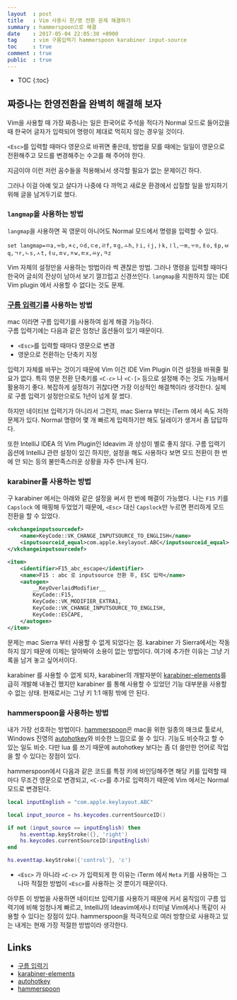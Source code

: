```yaml
---
layout  : post
title   : Vim 사용시 한/영 전환 문제 해결하기
summary : hammerspoon으로 해결
date    : 2017-05-04 22:05:30 +0900
tag     : vim 구름입력기 hammerspoon karabiner input-source
toc     : true
comment : true
public  : true
---
```

* TOC
{:toc}

## 짜증나는 한영전환을 완벽히 해결해 보자

Vim을 사용할 때 가장 짜증나는 일은 한국어로 주석을 적다가 Normal 모드로 들어갔을 때 한국어 글자가 입력되어 명령이 제대로 먹히지 않는 경우일 것이다.

`<Esc>`를 입력할 때마다 영문으로 바뀌면 좋은데, 방법을 모를 때에는 일일이 영문으로 전환해주고 모드를 변경해주는 수고를 해 주어야 한다.

지금이야 이런 저런 꼼수들을 적용해놔서 생각할 필요가 없는 문제이긴 하다.

그러나 이걸 아예 잊고 살다가 나중에 다 까먹고 새로운 환경에서 삽질할 일을 방지하기 위해 글을 남겨두기로 했다.

### `langmap`을 사용하는 방법

`langmap`을 사용하면 꼭 영문이 아니어도 Normal 모드에서 명령을 입력할 수 있다.

```viml
set langmap=ㅁa,ㅠb,ㅊc,ㅇd,ㄷe,ㄹf,ㅎg,ㅗh,ㅑi,ㅓj,ㅏk,ㅣl,ㅡm,ㅜn,ㅐo,ㅔp,ㅂq,ㄱr,ㄴs,ㅅt,ㅕu,ㅍv,ㅈw,ㅌx,ㅛy,ㅋz
```

Vim 자체의 설정만을 사용하는 방법이라 썩 괜찮은 방법. 그러나 명령을 입력할 때마다 한국어 글쇠의 잔상이 남아서 보기 껄끄럽고 신경쓰인다. `langmap`을 지원하지 않는 IDE Vim plugin 에서 사용할 수 없다는 것도 문제.

### [구름 입력기](http://gureum.io/)를 사용하는 방법

mac 이라면 구름 입력기를 사용하여 쉽게 해결 가능하다.  
구름 입력기에는 다음과 같은 엄청난 옵션들이 있기 때문이다.

* `<Esc>`를 입력할 때마다 영문으로 변경
* 영문으로 전환하는 단축키 지정

입력기 자체를 바꾸는 것이기 때문에 Vim 이건 IDE Vim Plugin 이건 설정을 바꿔줄 필요가 없다.
특히 영문 전환 단축키를 `<C-c>` 나 `<C-[>` 등으로 설정해 주는 것도 가능해서 활용하기 좋다.
복잡하게 설정하기 귀찮다면 가장 이상적인 해결책이라 생각한다. 실제로 구름 입력기 설정만으로도 1년이 넘게 잘 썼다.

하지만 네이티브 입력기가 아니라서 그런지, mac Sierra 부터는 iTerm 에서 속도 저하 문제가 있다. Normal 명령어 몇 개 빠르게 입력하기만 해도 딜레이가 생겨서 좀 답답하다.

또한 IntelliJ IDEA 의 Vim Plugin인 Ideavim 과 상성이 별로 좋지 않다. 구름 입력기 옵션에 IntelliJ 관련 설정이 있긴 하지만, 설정을 해도 사용하다 보면 모드 전환이 한 번에 안 되는 등의 불만족스러운 상황을 자주 만나게 된다.

### karabiner를 사용하는 방법

구 karabiner 에서는 아래와 같은 설정을 써서 한 번에 해결이 가능했다.
나는 `F15` 키를 `Capslock` 에 매핑해 두었었기 때문에, `<Esc>` 대신 `Capslock`만 누르면 편리하게 모드 전환을 할 수 있었다.

```xml
<vkchangeinputsourcedef>
    <name>KeyCode::VK_CHANGE_INPUTSOURCE_TO_ENGLISH</name>
    <inputsourceid_equal>com.apple.keylayout.ABC</inputsourceid_equal>
</vkchangeinputsourcedef>

<item>
    <identifier>F15_abc_escape</identifier>
    <name>F15 : abc 로 inputsource 전환 후, ESC 입력</name>
    <autogen>
        __KeyOverlaidModifier__
        KeyCode::F15,
        KeyCode::VK_MODIFIER_EXTRA1,
        KeyCode::VK_CHANGE_INPUTSOURCE_TO_ENGLISH,
        KeyCode::ESCAPE,
    </autogen>
</item>
```

문제는 mac Sierra 부터 사용할 수 없게 되었다는 점. karabiner 가 Sierra에서는 작동하지 않기 때문에 이제는 알아봐야 소용이 없는 방법이다. 여기에 추가한 이유는 그냥 기록을 남겨 놓고 싶어서이다.

karabiner 를 사용할 수 없게 되자, karabiner의 개발자분이 [karabiner-elements](https://github.com/tekezo/Karabiner-Elements)를 급히 개발해 내놓긴 했지만 karabiner 를 통해 사용할 수 있었던 기능 대부분을 사용할 수 없는 상태. 현재로서는 그냥 키 1:1 매핑 밖에 안 된다.

### hammerspoon을 사용하는 방법

내가 가장 선호하는 방법이다. [hammerspoon](http://www.hammerspoon.org/)은 mac을 위한 일종의 매크로 툴로서, Windows 진영의 [autohotkey](https://autohotkey.com/)와 비슷한 느낌으로 쓸 수 있다. 기능도 비슷하고 할 수 있는 일도 비슷. 다만 lua 를 쓰기 때문에 autohotkey 보다는 좀 더 쓸만한 언어로 작업을 할 수 있다는 장점이 있다.

hammerspoon에서 다음과 같은 코드를 특정 키에 바인딩해주면 해당 키를 입력할 때마다 무조건 영문으로 변경되고, `<C-c>`를 추가로 입력하기 때문에 Vim 에서는 Normal 모드로 변경된다.

```lua
local inputEnglish = "com.apple.keylayout.ABC"

local input_source = hs.keycodes.currentSourceID()

if not (input_source == inputEnglish) then
    hs.eventtap.keyStroke({}, 'right')
    hs.keycodes.currentSourceID(inputEnglish)
end

hs.eventtap.keyStroke({'control'}, 'c')
```

* `<Esc>` 가 아니라 `<C-c>` 가 입력되게 한 이유는 iTerm 에서 `Meta` 키를 사용하는 그나마 적절한 방법이 `<Esc>`를 사용하는 것 뿐이기 때문이다.

아무튼 이 방법을 사용하면 네이티브 입력기를 사용하기 때문에 커서 움직임이 구름 입력기에 비해 엄청나게 빠르고, IntelliJ의 Ideavim에서나 터미널 Vim에서나 똑같이 사용할 수 있다는 장점이 있다. hammerspoon을 적극적으로 여러 방향으로 사용하고 있는 내게는 현재 가장 적절한 방법이라 생각한다.

## Links

* [구름 입력기](http://gureum.io/)
* [karabiner-elements](https://github.com/tekezo/Karabiner-Elements)
* [autohotkey](https://autohotkey.com/)
* [hammerspoon](http://www.hammerspoon.org/)

